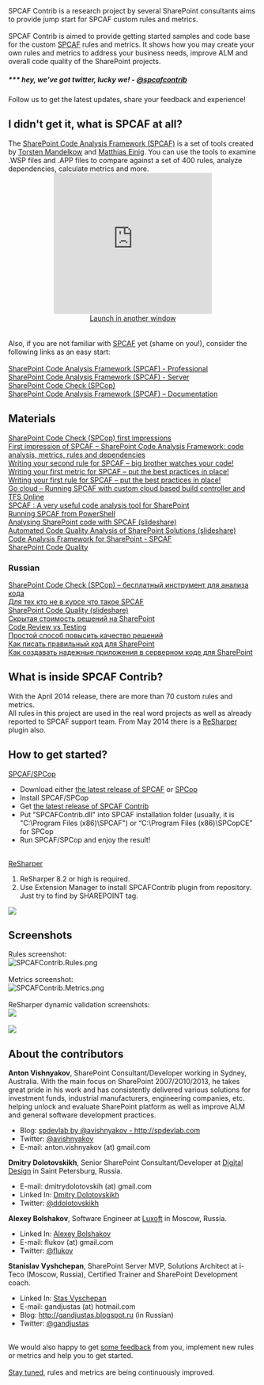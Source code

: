 <div class="wikidoc">SPCAF Contrib is a research project by several SharePoint consultants aims to provide jump start for SPCAF custom rules and metrics.<br><br>SPCAF Contrib is aimed to provide getting started samples and code base for the custom <a href="http://www.spcaf.com">SPCAF</a> rules and metrics. It shows how you may create your own rules and metrics to address your business needs, improve ALM and overall code quality of the SharePoint projects.<br>
<h5>*** hey, we've got twitter, lucky we! - <a href="https://twitter.com/spcafcontrib">@spcafcontrib</a></h5>
Follow us to get the latest updates, share your feedback and experience!<br>
<h2>I didn't get it, what is SPCAF at all?</h2>
The <a href="http://www.spcaf.com">SharePoint Code Analysis Framework (SPCAF)</a> is a set of tools created by <a href="https://twitter.com/TMandelkow">Torsten Mandelkow</a> and <a href="https://twitter.com/mattein">Matthias Einig</a>. You can use the tools to examine .WSP files and .APP files to compare against a set of 400 rules, analyze dependencies, calculate metrics and more.<br><div class="video" style="text-align:Center"><span class="player"><object height="285px" width="320px"><param name="movie" value="http://www.youtube.com/v/qzNcRopXxAE"><param name="wmode" value="transparent"><embed height="285px" width="320px" type="application/x-shockwave-flash" wmode="transparent" src="http://www.youtube.com/v/qzNcRopXxAE"></object></span><br><span class="external"><a href="http://www.youtube.com/watch?v=qzNcRopXxAE" target="_blank">Launch in another window</a></span></div><br><br>Also, if you are not familiar with <a href="http://www.spcaf.com">SPCAF</a> yet (shame on you!), consider the following links as an easy start:<br><br><a href="http://visualstudiogallery.msdn.microsoft.com/d3b2aaf7-0d6a-4995-a4e5-4153c57e3889">SharePoint Code Analysis Framework (SPCAF) - Professional</a><br><a href="http://visualstudiogallery.msdn.microsoft.com/6273311f-d947-4179-be03-fa6a6f9ffa63">SharePoint Code Analysis Framework (SPCAF) - Server</a><br><a href="http://visualstudiogallery.msdn.microsoft.com/c991a9ed-7a7b-465f-9be3-923443fd6e7b">SharePoint Code Check (SPCop)</a><br><a href="http://docs.spcaf.com/spcaf/SPCAF_ROOT.html">SharePoint Code Analysis Framework (SPCAF) – Documentation</a>
<h2>Materials</h2>
<a href="http://johanolivier.blogspot.ru/2013/10/sharepoint-code-check-spcop-first.html">SharePoint Code Check (SPCop) first impressions</a><br><a href="http://spdevlab.com/2013/04/21/first-impression-of-spcaf-sharepoint-code-analysis-framework-code-analysis-metrics-rules-and-dependencies/">First impression of SPCAF – SharePoint Code Analysis Framework: code analysis, metrics, rules and dependencies</a><br><a href="http://spdevlab.com/2013/08/09/writing-your-second-rule-for-spcaf-big-brother-watches-your-code/">Writing your second rule for SPCAF – big brother watches your code!</a><br><a href="http://spdevlab.com/2013/08/08/writing-your-first-metric-for-spcaf-put-the-best-practices-in-place/">Writing your first metric for SPCAF – put the best practices in place!</a><br><a href="http://spdevlab.com/2013/07/27/writing-your-first-rule-for-spcaf-put-the-best-practices-in-place/">Writing your first rule for SPCAF – put the best practices in place!</a><br><a href="http://sharepoint-community.net/profiles/blogs/go-cloud-running-spcaf-with-custom-cloud-based-build-controller">Go cloud – Running SPCAF with custom cloud based build controller and TFS Online</a><br><a href="http://innersharepoint.blogspot.ru/2013/04/spcaf-very-useful-code-analysis-tool.html">SPCAF : A very useful code analysis tool for SharePoint</a><br><a href="http://www.mavention.com/blog/running-spcaf-powershell">Running SPCAF from PowerShell</a><br><a href="http://www.slideshare.net/avishnyakov/sp-saturday-sydney-2013-analysing-share-point-code-with-spcaf">Analysing SharePoint code with SPCAF (slideshare)</a><br><a href="http://www.slideshare.net/matthiaseinig/s-pkonf-at-automated-code-quality-analysis-of-sharepoint-solutions">Automated Code Quality Analysis of SharePoint Solutions (slideshare)</a><br><a href="http://planetsharepoint.blogspot.ru/p/code-analysis-framework-for-sharepoint.html">Code Analysis Framework for SharePoint - SPCAF</a><br><a href="http://blog.kloud.com.au/2013/05/27/sharepoint-code-quality/">SharePoint Code Quality</a><br>
<h3>Russian</h3>
<a href="http://habrahabr.ru/post/205218/">SharePoint Code Check (SPCop) – бесплатный инструмент для анализа кода</a><br><a href="http://gandjustas.blogspot.ru/2014/01/spcafcontrib-release.html">Для тех кто не в курсе что такое SPCAF</a><br><a href="http://www.slideshare.net/gandjustas/sharepoint-code-quality">SharePoint Code Quality (slideshare)</a><br><a href="http://gandjustas.blogspot.ru/2013/07/sharepoint.html">Скрытая стоимость решений на SharePoint</a><br><a href="http://gandjustas.blogspot.ru/2013/07/code-review-vs-testing.html">Code Review vs Testing</a><br><a href="http://gandjustas.blogspot.ru/2014/01/simple-way-to-improve-sharepoint-solution-quality.html">Простой способ повысить качество решений</a><br><a href="http://gandjustas.blogspot.ru/2012/11/sharepoint.html">Как писать правильный код для SharePoint</a><br><a href="http://gandjustas.blogspot.ru/2012/12/sharepoint.html">Как создавать надежные приложения в серверном коде для SharePoint</a>
<h2>What is inside SPCAF Contrib?</h2>
With the April 2014 release, there are more than 70 custom rules and metrics.<br>All rules in this project are used in the real word projects as well as already reported to SPCAF support team. From May 2014 there is a <a href="https://resharper-plugins.jetbrains.com/packages/SPCAFContrib.ReSharper/">ReSharper</a> plugin also.<br>
<h2>How to get started?</h2>
<u>SPCAF/SPCop</u> <br>
<ul><li>Download either <a href="http://www.spcaf.com/support/downloads/">the latest release of SPCAF</a> or <a href="http://visualstudiogallery.msdn.microsoft.com/c991a9ed-7a7b-465f-9be3-923443fd6e7b">SPCop</a></li>
<li>Install SPCAF/SPCop</li>
<li>Get <a href="https://spcafcontrib.codeplex.com/releases">the latest release of SPCAF Contrib</a></li>
<li>Put "SPCAFContrib.dll" into SPCAF installation folder (usually, it is "C:\Program Files (x86)\SPCAF") or “C:\Program Files (x86)\SPCopCE” for SPCop</li>
<li>Run SPCAF/SPCop and enjoy the result! </li></ul>
<br><u>ReSharper</u><br>
<ol><li>ReSharper 8.2 or high is required.</li>
<li>Use Extension Manager to install SPCAFContrib plugin from repository. Just try to find by SHAREPOINT tag.</li></ol>
<img src="https://fbcdn-sphotos-c-a.akamaihd.net/hphotos-ak-ash3/t1.0-9/10330465_1477966582437463_3732488437055007189_n.jpg"><br>
<h2>Screenshots</h2>
Rules screenshot:<br><img src="https://www.codeplex.com/Download?ProjectName=spcafcontrib&amp;DownloadId=717786" alt="SPCAFContrib.Rules.png" title="SPCAFContrib.Rules.png"><br><br>Metrics screenshot:<br><img src="https://www.codeplex.com/Download?ProjectName=spcafcontrib&amp;DownloadId=717785" alt="SPCAFContrib.Metrics.png" title="SPCAFContrib.Metrics.png"><br><br>ReSharper dynamic validation screenshots:<br><img src="https://fbcdn-sphotos-g-a.akamaihd.net/hphotos-ak-frc1/t1.0-9/10277656_1467656570135131_2065703267998123209_n.jpg"><br><br><img src="https://scontent-a-fra.xx.fbcdn.net/hphotos-prn1/t1.0-9/10268450_1474997076067747_3535754652229117207_n.jpg">
<h2>About the contributors</h2>
<b>Anton Vishnyakov</b>, SharePoint Consultant/Developer working in Sydney, Australia. With the main focus on SharePoint 2007/2010/2013, he takes great pride in his work and has consistently delivered various solutions for investment funds, industrial manufacturers, engineering companies, etc. helping unlock and evaluate SharePoint platform as well as improve ALM and general software development practices.
<ul><li>Blog: <a href="http://spdevlab.com">spdevlab by @avishnyakov - http://spdevlab.com</a></li>
<li>Twitter: <a href="http://twitter.com/avishnyakov">@avishnyakov</a></li>
<li>E-mail: anton.vishnyakov (at) gmail.com</li></ul>
<b>Dmitry Dolotovskikh</b>, Senior SharePoint Consultant/Developer at <a href="http://www.digdes.com">Digital Design</a> in Saint Petersburg, Russia. 
<ul><li>E-mail: dmitrydolotovskih (at) gmail.com</li>
<li>Linked In: <a href="http://www.linkedin.com/in/dolotovskih">Dmitry Dolotovskikh</a></li>
<li>Twitter: <a href="http://twitter.com/ddolotovskikh">@ddolotovskikh</a></li></ul>
<b>Alexey Bolshakov</b>, Software Engineer at <a href="http://luxoft.com/">Luxoft</a> in Moscow, Russia.
<ul><li>Linked In: <a href="http://www.linkedin.com/pub/alexey-bolshakov/28/497/904">Alexey Bolshakov</a></li>
<li>E-mail: flukov (at) gmail.com</li>
<li>Twitter: <a href="http://twitter.com/flukov">@flukov</a></li></ul>
<b>Stanislav Vyshchepan</b>, SharePoint Server MVP, Solutions Architect at i-Teco (Moscow, Russia), Certified Trainer and SharePoint Development coach.
<ul><li>Linked In: <a href="http://ru.linkedin.com/in/gandjustas">Stas Vyschepan</a></li>
<li>E-mail: gandjustas (at) hotmail.com</li>
<li>Blog: <a href="http://gandjustas.blogspot.ru">http://gandjustas.blogspot.ru</a> (in Russian)</li>
<li>Twitter: <a href="http://twitter.com/gandjustas">@gandjustas</a></li></ul>
<br>We would also happy to get <a href="https://spcafcontrib.codeplex.com/discussions">some feedback</a> from you, implement new rules or metrics and help you to get started.<br><br><a href="https://spcafcontrib.codeplex.com/discussions">Stay tuned</a>, rules and metrics are being continuously improved.</div>
